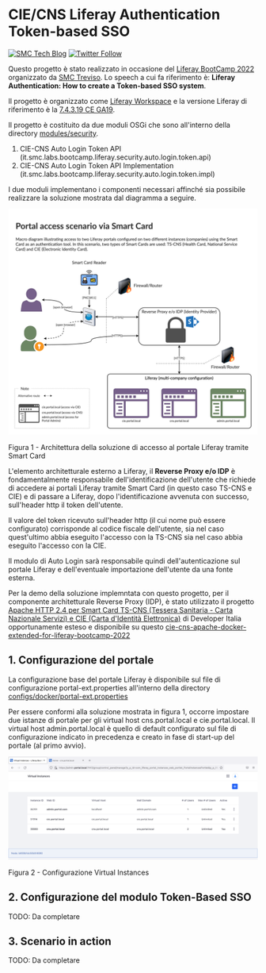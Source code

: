 # CIE/CNS Liferay Authentication Token-based SSO

[![SMC Tech Blog](https://img.shields.io/badge/Mainteiner-SMC%20Tech%20Blog-blue)](https://techblog.smc.it) 
[![Twitter Follow](https://img.shields.io/twitter/follow/SMCpartner.svg?style=social&label=%40SMCpartner%20on%20Twitter&style=plastic)](https://twitter.com/SMCpartner) 

Questo progetto è stato realizzato in occasione del [Liferay BootCamp 2022](https://liferaybootcamp.smc.it/)
organizzato da [SMC Treviso](https://www.smc.it/). Lo speech a cui fa riferimento
è: **Liferay Authentication: How to create a Token-based SSO system**.

Il progetto è organizzato come [Liferay Workspace](https://help.liferay.com/hc/en-us/articles/360018164651-Liferay-Workspace) 
e la versione Liferay di riferimento è la [7.4.3.19 CE GA19](https://github.com/liferay/liferay-portal/releases/tag/7.4.3.19-ga19).

Il progetto è costituito da due moduli OSGi che sono all'interno della directory
[modules/security](modules/security).

1. CIE-CNS Auto Login Token API (it.smc.labs.bootcamp.liferay.security.auto.login.token.api)
2. CIE-CNS Auto Login Token API Implementation (it.smc.labs.bootcamp.liferay.security.auto.login.token.impl)

I due moduli implementano i componenti necessari affinché sia possibile realizzare
la soluzione mostrata dal diagramma a seguire.

![](docs/architecture/images/portal_access_scenario_2.png)

Figura 1 - Architettura della soluzione di accesso al portale Liferay tramite Smart Card

L'elemento architetturale esterno a Liferay, il **Reverse Proxy e/o IDP** è 
fondamentalmente responsabile dell'identificazione dell'utente che richiede di
accedere ai portali Liferay tramite Smart Card (in questo caso TS-CNS e CIE) e 
di passare a Liferay, dopo l'identificazione avvenuta con successo, sull'header 
http il token dell'utente.

Il valore del token ricevuto sull'header http (il cui nome può essere configurato)
corrisponde al codice fiscale dell'utente, sia nel caso quest'ultimo abbia 
eseguito l'accesso con la TS-CNS sia nel caso abbia eseguito l'accesso con la 
CIE.

Il modulo di Auto Login sarà responsabile quindi dell'autenticazione sul portale
Liferay e dell'eventuale importazione dell'utente da una fonte esterna.

Per la demo della soluzione implemntata con questo progetto, per il componente
architetturale Reverse Proxy (IDP), è stato utilizzato il progetto 
[Apache HTTP 2.4 per Smart Card TS-CNS (Tessera Sanitaria - Carta Nazionale Servizi) e CIE (Carta d'Identità Elettronica)](https://github.com/italia/cie-cns-apache-docker/) 
di Developer Italia opportunamente esteso e disponibile su questo [cie-cns-apache-docker-extended-for-liferay-bootcamp-2022](https://github.com/amusarra/cie-cns-apache-docker-extended-for-liferay-bootcamp-2022)

## 1. Configurazione del portale
La configurazione base del portale Liferay è disponibile sul file di configurazione
portal-ext.properties all'interno della directory [configs/docker/portal-ext.properties](configs/docker/portal-ext.properties)

Per essere conformi alla soluzione mostrata in figura 1, occorre impostare due 
istanze di portale per gli virtual host cns.portal.local e cie.portal.local. 
Il virtual host admin.portal.local è quello di default configurato sul file
di configurazione indicato in precedenza e creato in fase di start-up del 
portale (al primo avvio).

![](docs/liferay/images/virtual_instance_configuration.png)

Figura 2 - Configurazione Virtual Instances

## 2. Configurazione del modulo Token-Based SSO
TODO: Da completare

## 3. Scenario in action
TODO: Da completare